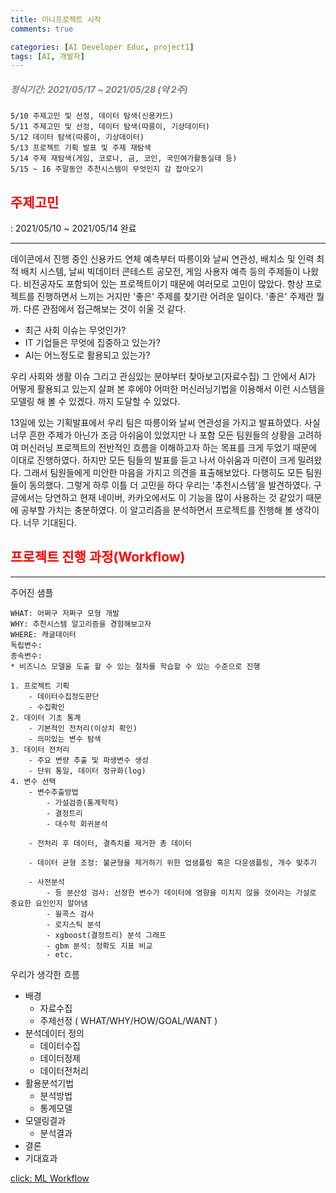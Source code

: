 ```yaml
---
title: 미니프로젝트 시작
comments: true

categories: [AI Developer Educ, project1]
tags: [AI, 개발자]
---
```

<!-- 
[click: 이전글 "사업소개"](/posts/intro)
-->

<h5><span style="color:grey"> 
정식기간: 2021/05/17 ~ 2021/05/28 (약 2주)
 </span></h5>

    5/10 주제고민 및 선정, 데이터 탐색(신용카드)
    5/11 주제고민 및 선정, 데이터 탐색(따릉이, 기상데이터)
    5/12 데이터 탐색(따릉이, 기상데이터)
    5/13 프로젝트 기획 발표 및 주제 재탐색
    5/14 주제 재탐색(게임, 코로나, 금, 코인, 국민여가활동실태 등)
    5/15 ~ 16 주말동안 추천시스템이 무엇인지 감 잡아오기


<h2><span style="color:red"> 
주제고민 </span></h2>
: 2021/05/10 ~ 2021/05/14 완료

----------

데이콘에서 진행 중인 신용카드 연체 예측부터 따릉이와 날씨 연관성, 배치소 및 인력 최적 배치 시스템, 날씨 빅데이터 콘테스트 공모전, 게임 사용자 예측 등의 주제들이 나왔다. 비전공자도 포함되어 있는 프로젝트이기 때문에 여러모로 고민이 많았다. 항상 프로젝트를 진행하면서 느끼는 거지만 '좋은' 주제를 찾기란 어려운 일이다. '좋은' 주제란 뭘까. 다른 관점에서 접근해보는 것이 쉬울 것 같다.

- 최근 사회 이슈는 무엇인가?
- IT 기업들은 무엇에 집중하고 있는가?
- AI는 어느정도로 활용되고 있는가?

우리 사회와 생활 이슈 그리고 관심있는 분야부터 찾아보고(자료수집) 그 안에서 AI가 어떻게 활용되고 있는지 살펴 본 후에야 어떠한 머신러닝기법을 이용해서 이런 시스템을 모델링 해 볼 수 있겠다. 까지 도달할 수 있었다.

13일에 있는 기획발표에서 우리 팀은 따릉이와 날씨 연관성을 가지고 발표하였다. 사실 너무 흔한 주제가 아닌가 조금 아쉬움이 있었지만 나 포함 모든 팀원들의 상황을 고려하여 머신러닝 프로젝트의 전반적인 흐름을 이해하고자 하는 목표를 크게 두었기 때문에 이대로 진행하였다. 하지만 모든 팀들의 발표를 듣고 나서 아쉬움과 미련이 크게 밀려왔다. 그래서 팀원들에게 미안한 마음을 가지고 의견을 표출해보았다. 다행히도 모든 팀원들이 동의했다. 그렇게 하루 이틀 더 고민을 하다 우리는 '추천시스템'을 발견하였다. 구글에서는 당연하고 현재 네이버, 카카오에서도 이 기능을 많이 사용하는 것 같았기 때문에 공부할 가치는 충분하였다. 이 알고리즘을 분석하면서 프로젝트를 진행해 볼 생각이다. 너무 기대된다.

<h2><span style="color:red"> 
프로젝트 진행 과정(Workflow) </span></h2>

----------

주어진 샘플

    WHAT: 어쩌구 저쩌구 모형 개발
    WHY: 추천시스템 알고리즘을 경험해보고자
    WHERE: 캐글데이터
    독립변수:
    종속변수:
    * 비즈니스 모델을 도출 할 수 있는 절차를 학습할 수 있는 수준으로 진행
    
    1. 프로젝트 기획
        - 데이터수집정도판단
        - 수집확인
    2. 데이터 기초 통계
        - 기본적인 전처리(이상치 확인)
        - 의미있는 변수 탐색
    3. 데이터 전처리
        - 주요 변량 추출 및 파생변수 생성
        - 단위 통일, 데이터 정규화(log)
    4. 변수 선택
        - 변수추출방법
            - 가설검증(통계학적)
            - 결정트리
            - 대수학 회귀분석

        - 전처리 후 데이터, 결측치를 제거한 총 데이터
        
        - 데이터 균형 조정: 불균형을 제거하기 위한 업샘플링 혹은 다운샘플링, 개수 맞추기

        - 사전분석
            - 등 분산성 검사: 선정한 변수가 데이터에 영향을 미치지 않을 것이라는 가설로 중요한 요인인지 알아냄
            - 윌콕스 검사
            - 로지스틱 분석
            - xgboost(결정트리) 분석 그래프
            - gbm 분석: 정확도 지표 비교
            - etc.

우리가 생각한 흐름
- 배경
    - 자료수집
    - 주제선정
        ( WHAT/WHY/HOW/GOAL/WANT ) 
- 분석데이터 정의
    - 데이터수집
    - 데이터정제
    - 데이터전처리
- 활용분석기법
    - 분석방법
    - 통계모델
- 모델링결과
    - 분석결과
- 결론
- 기대효과

[click: ML Workflow](/posts/post1)